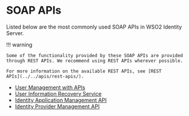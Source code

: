 # SOAP APIs

Listed below are the most commonly used SOAP APIs in WSO2 Identity Server.

!!! warning
    
    Some of the functionality provided by these SOAP APIs are provided
    through REST APIs. We recommend using REST APIs wherever possible.
    
    For more information on the available REST APIs, see [REST
    APIs](../../apis/rest-apis/).
 
- [User Management with APIs](../user-management-with-apis)
- [User Information Recovery Service](../user-information-recovery-service)
- [Identity Application Management API](../identity-application-management-api)
- [Identity Provider Management API](../identity-provider-management-api) 
